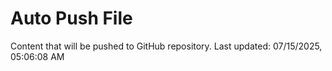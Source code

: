 # Auto Push File

Content that will be pushed to GitHub repository.
Last updated: 07/15/2025, 05:06:08 AM